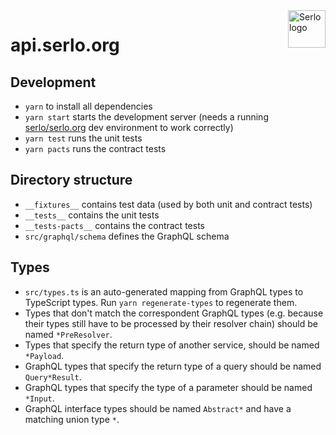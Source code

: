 <img src="https://assets.serlo.org/meta/logo.png" alt="Serlo logo" title="Serlo" align="right" height="60" />

# api.serlo.org

## Development

- `yarn` to install all dependencies
- `yarn start` starts the development server (needs a running [serlo/serlo.org](https://github.com/serlo/serlo.org) dev environment to work correctly)
- `yarn test` runs the unit tests
- `yarn pacts` runs the contract tests

## Directory structure

- `__fixtures__` contains test data (used by both unit and contract tests)
- `__tests__` contains the unit tests
- `__tests-pacts__` contains the contract tests
- `src/graphql/schema` defines the GraphQL schema

## Types

- `src/types.ts` is an auto-generated mapping from GraphQL types to TypeScript types. Run `yarn regenerate-types` to regenerate them.
- Types that don't match the correspondent GraphQL types (e.g. because their types still have to be processed by their resolver chain) should be named `*PreResolver`.
- Types that specify the return type of another service, should be named `*Payload`.
- GraphQL types that specify the return type of a query should be named `Query*Result`.
- GraphQL types that specify the type of a parameter should be named `*Input`.
- GraphQL interface types should be named `Abstract*` and have a matching union type `*`.
